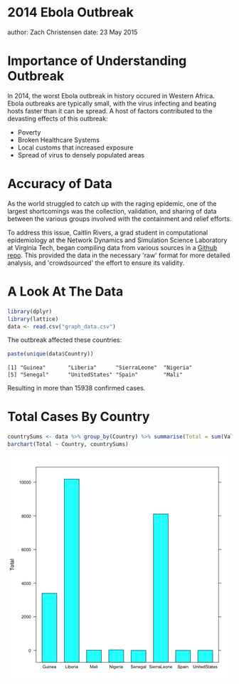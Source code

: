 2014 Ebola Outbreak 
========================================================
author: Zach Christensen
date: 23 May 2015

Importance of Understanding Outbreak
========================================================

In 2014, the worst Ebola outbreak in history occured in Western Africa. Ebola outbreaks are typically small, with the virus infecting and beating hosts faster than it can be spread. A host of factors contributed to the devasting effects of this outbreak:

- Poverty
- Broken Healthcare Systems
- Local customs that increased exposure
- Spread of virus to densely populated areas

Accuracy of Data
========================================================

As the world struggled to catch up with the raging epidemic, one of the largest shortcomings was the collection, validation, and sharing of data between the various groups involved with the containment and relief efforts.

To address this issue, Caitlin Rivers, a grad student in computational epidemiology at the Network Dynamics and Simulation Science Laboratory at Virginia Tech, began compiling data from various sources in a <a href="https://github.com/cmrivers/ebola">Github repo</a>. This provided the data in the necessary 'raw' format for more detailed analysis, and 'crowdsourced' the effort to ensure its validity.

A Look At The Data
========================================================


```r
library(dplyr)
library(lattice)
data <- read.csv("graph_data.csv")
```

The outbreak affected these countries:

```r
paste(unique(data$Country))
```

```
[1] "Guinea"       "Liberia"      "SierraLeone"  "Nigeria"     
[5] "Senegal"      "UnitedStates" "Spain"        "Mali"        
```

Resulting in more than 15938 confirmed cases.

Total Cases By Country
========================================================


```r
countrySums <- data %>% group_by(Country) %>% summarise(Total = sum(Value))
barchart(Total ~ Country, countrySums)
```

![plot of chunk unnamed-chunk-3](Presentation-figure/unnamed-chunk-3-1.png) 
